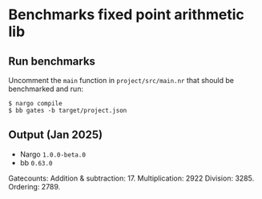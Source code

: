 # Benchmarks fixed point arithmetic lib

## Run benchmarks

Uncomment the `main` function in `project/src/main.nr` that should be benchmarked and run:
```=bash
$ nargo compile
$ bb gates -b target/project.json
```

## Output (Jan 2025)

- Nargo `1.0.0-beta.0`
- bb `0.63.0`

Gatecounts: 
Addition & subtraction: 17.
Multiplication: 2922
Division: 3285.
Ordering: 2789. 